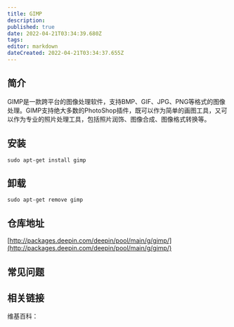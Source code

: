 ```yaml
---
title: GIMP
description: 
published: true
date: 2022-04-21T03:34:39.680Z
tags: 
editor: markdown
dateCreated: 2022-04-21T03:34:37.655Z
---
```


## 简介

GIMP是一款跨平台的图像处理软件，支持BMP、GIF、JPG、PNG等格式的图像处理。GIMP支持绝大多数的PhotoShop插件，既可以作为简单的画图工具，又可以作为专业的照片处理工具，包括照片润饰、图像合成、图像格式转换等。

## 安装

`sudo apt-get install gimp`

## 卸载

`sudo apt-get remove gimp`

## 仓库地址

[http://packages.deepin.com/deepin/pool/main/g/gimp/](http://packages.deepin.com/deepin/pool/main/g/gimp/)


## 常见问题


## 相关链接

维基百科：
